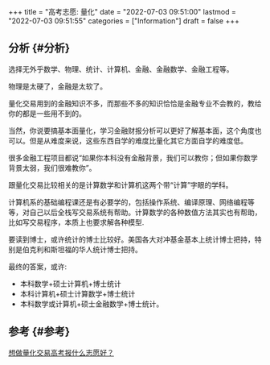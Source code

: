 +++
title = "高考志愿: 量化"
date = "2022-07-03 09:51:00"
lastmod = "2022-07-03 09:51:55"
categories = ["Information"]
draft = false
+++

## 分析 {#分析}

选择无外乎数学、物理、统计、计算机、金融、金融数学、金融工程等。

物理是太硬了，金融是太软了。

量化交易用到的金融知识不多，而那些不多的知识恰恰是金融专业不会教的，教给你的都是一些用不到的。

当然，你说要搞基本面量化，学习金融财报分析可以更好了解基本面，这个角度也可以。但是从难度来说，这些东西自学的难度比量化其它方面自学的难度低。

很多金融工程项目都说“如果你本科没有金融背景，我们可以教你；但如果你数学背景太弱，我们很难教你”。

跟量化交易比较相关的是计算数学和计算机这两个带“计算”字眼的学科。

计算机系的基础编程课还是有必要学的，包括操作系统、编译原理、网络编程等等，对自己以后全栈写交易系统有帮助。计算数学的各种数值方法其实也有帮助，比如写交易程序，本质上也要求解各种模型.

要读到博士，或许统计的博士比较好。美国各大对冲基金基本上统计博士把持，特别是伯克利和斯坦福的华人统计博士把持。

最终的答案，或许:

-   本科数学+硕士计算机+博士统计
-   本科计算机+硕士计算数学+博士统计
-   本科数学或计算机+硕士金融数学+博士统计。


## 参考 {#参考}

[想做量化交易高考报什么志愿好？](https://mp.weixin.qq.com/s/SQm99K6Aztwg83fpSuqfyQ)